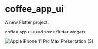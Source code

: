 # coffee_app_ui

A new Flutter project.

coffee app ui used some flutter widgets

![Apple iPhone 11 Pro Max Presentation (3)](https://user-images.githubusercontent.com/112031810/187052823-3a262c36-f825-46d7-ba5e-0623450f9f19.png)
